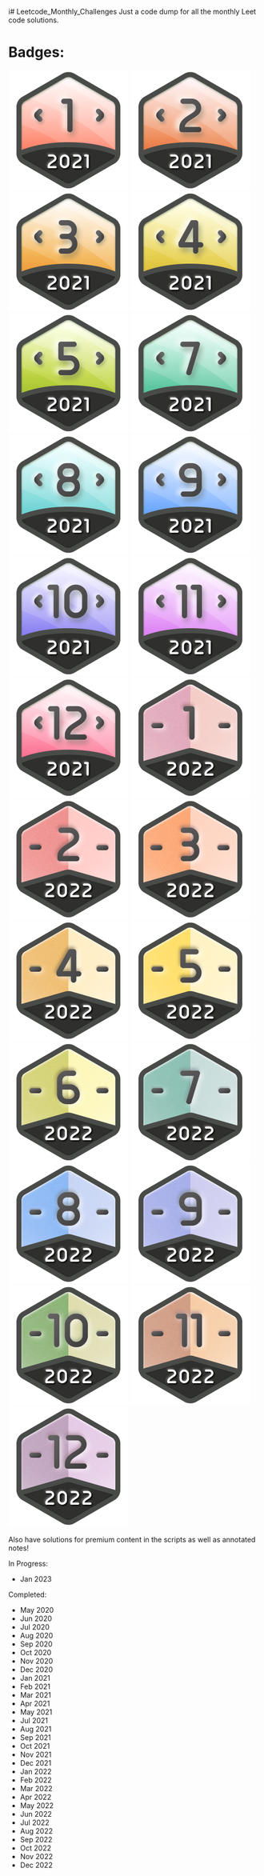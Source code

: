i# Leetcode_Monthly_Challenges
Just a code dump for all the monthly Leet code solutions. 

# Badges:

![alt text](https://github.com/janmichael88/Leetcode_Monthly_Challenges/blob/master/Badges/dcc-2021-1.png) 
![alt text](https://github.com/janmichael88/Leetcode_Monthly_Challenges/blob/master/Badges/dcc-2021-2.png)
![alt text](https://github.com/janmichael88/Leetcode_Monthly_Challenges/blob/master/Badges/dcc-2021-3.png)
![alt text](https://github.com/janmichael88/Leetcode_Monthly_Challenges/blob/master/Badges/dcc-2021-4.png)
![alt_text](https://github.com/janmichael88/Leetcode_Monthly_Challenges/blob/master/Badges/dcc-2021-5.png)
![alt text](https://github.com/janmichael88/Leetcode_Monthly_Challenges/blob/master/Badges/dcc-2021-7.png)
![alt text](https://github.com/janmichael88/Leetcode_Monthly_Challenges/blob/master/Badges/dcc-2021-8.png)
![alt text](https://github.com/janmichael88/Leetcode_Monthly_Challenges/blob/master/Badges/dcc-2021-9.png)
![alt text](https://github.com/janmichael88/Leetcode_Monthly_Challenges/blob/master/Badges/dcc-2021-10.png)
![alt text](https://github.com/janmichael88/Leetcode_Monthly_Challenges/blob/master/Badges/dcc-2021-11.png)
![alt text](https://github.com/janmichael88/Leetcode_Monthly_Challenges/blob/master/Badges/dcc-2021-12.png)
![alt text](https://github.com/janmichael88/Leetcode_Monthly_Challenges/blob/master/Badges/dcc-2022-1.png)
![alt text](https://github.com/janmichael88/Leetcode_Monthly_Challenges/blob/master/Badges/dcc-2022-2.png)
![alt text](https://github.com/janmichael88/Leetcode_Monthly_Challenges/blob/master/Badges/dcc-2022-3.png)
![alt text](https://github.com/janmichael88/Leetcode_Monthly_Challenges/blob/master/Badges/dcc-2022-4.png)
![alt text](https://github.com/janmichael88/Leetcode_Monthly_Challenges/blob/master/Badges/dcc-2022-5.png)
![alt text](https://github.com/janmichael88/Leetcode_Monthly_Challenges/blob/master/Badges/dcc-2022-6.png)
![alt text](https://github.com/janmichael88/Leetcode_Monthly_Challenges/blob/master/Badges/dcc-2022-7.png)
![alt text](https://github.com/janmichael88/Leetcode_Monthly_Challenges/blob/master/Badges/dcc-2022-8.png)
![alt text](https://github.com/janmichael88/Leetcode_Monthly_Challenges/blob/master/Badges/dcc-2022-9.png)
![alt text](https://github.com/janmichael88/Leetcode_Monthly_Challenges/blob/master/Badges/dcc-2022-10.png)
![alt text](https://github.com/janmichael88/Leetcode_Monthly_Challenges/blob/master/Badges/dcc-2022-11.png)
![alt text](https://github.com/janmichael88/Leetcode_Monthly_Challenges/blob/master/Badges/dcc-2022-12.png)

Also have solutions for premium content in the scripts as well as annotated notes!

In Progress:
* Jan 2023

Completed:
* May 2020
* Jun 2020
* Jul 2020
* Aug 2020
* Sep 2020
* Oct 2020
* Nov 2020
* Dec 2020
* Jan 2021
* Feb 2021
* Mar 2021
* Apr 2021
* May 2021
* Jul 2021
* Aug 2021
* Sep 2021
* Oct 2021
* Nov 2021
* Dec 2021
* Jan 2022
* Feb 2022
* Mar 2022
* Apr 2022
* May 2022
* Jun 2022
* Jul 2022
* Aug 2022
* Sep 2022
* Oct 2022
* Nov 2022
* Dec 2022
